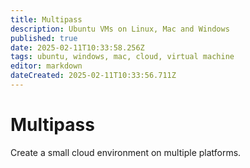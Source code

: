 ```yaml
---
title: Multipass
description: Ubuntu VMs on Linux, Mac and Windows
published: true
date: 2025-02-11T10:33:58.256Z
tags: ubuntu, windows, mac, cloud, virtual machine
editor: markdown
dateCreated: 2025-02-11T10:33:56.711Z
---
```


# Multipass

Create a small cloud environment on multiple platforms.